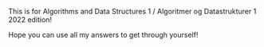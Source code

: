 This is for Algorithms and Data Structures 1 / Algoritmer og Datastrukturer 1 2022 edition!

Hope you can use all my answers to get through yourself!
